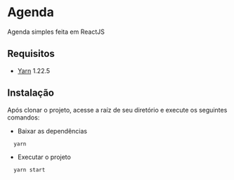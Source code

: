 # Agenda
Agenda simples feita em ReactJS

## Requisitos
- [Yarn](https://yarnpkg.com/getting-started/install) 1.22.5

## Instalação
Após clonar o projeto, acesse a raíz de seu diretório e execute os seguintes comandos:
- Baixar as dependências
```sh
  yarn
 ```
- Executar o projeto
```sh
  yarn start
```
